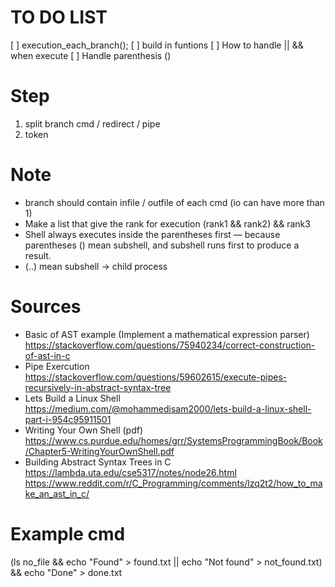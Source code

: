 
# TO DO LIST

[ ] execution_each_branch();
[ ] build in funtions
[ ] How to handle || && when execute
[ ] Handle parenthesis ()

# Step
1. split branch cmd / redirect / pipe
2. token



# Note
- branch should contain infile / outfile of each cmd (io can have more than 1)
- Make a list that give the rank for execution (rank1 && rank2) && rank3
- Shell always executes inside the parentheses first — because parentheses () mean subshell, and subshell runs first to produce a result.
- (..) mean subshell -> child process


# Sources

- Basic of AST example (Implement a mathematical expression parser)
https://stackoverflow.com/questions/75940234/correct-construction-of-ast-in-c 
- Pipe Exercution 
https://stackoverflow.com/questions/59602615/execute-pipes-recursively-in-abstract-syntax-tree 
- Lets Build a Linux Shell 
https://medium.com/@mohammedisam2000/lets-build-a-linux-shell-part-i-954c95911501 
- Writing Your Own Shell (pdf)
https://www.cs.purdue.edu/homes/grr/SystemsProgrammingBook/Book/Chapter5-WritingYourOwnShell.pdf 
- Building Abstract Syntax Trees in C
https://lambda.uta.edu/cse5317/notes/node26.html
https://www.reddit.com/r/C_Programming/comments/lzq2t2/how_to_make_an_ast_in_c/


# Example cmd
(ls no_file && echo "Found" > found.txt || echo "Not found" > not_found.txt) && echo "Done" > done.txt



